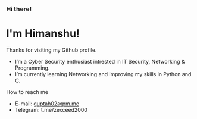 ### Hi there!

# I'm Himanshu!

Thanks for visiting my Github profile.

- I’m a Cyber Security enthusiast intrested in IT Security, Networking & Programming. 
- I’m currently learning Networking and improving my skills in Python and C.

How to reach me
- E-mail: guptah02@pm.me
- Telegram: t.me/zexceed2000
